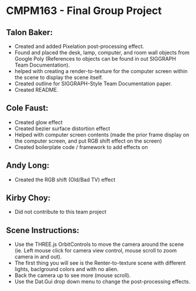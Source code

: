 # CMPM163 - Final Group Project

## Talon Baker:
* Created and added Pixelation post-processing effect.
* Found and placed the desk, lamp, computer, and room wall objects from Google Poly (References to objects can be found in out SIGGRAPH Team Documentation).
* helped with creating a render-to-texture for the computer screen within the scene to display the scene itself.
* Created outline for SIGGRAPH-Style Team Documentation paper.
* Created README.

## Cole Faust:
* Created glow effect
* Created bezier surface distortion effect
* Helped with computer screen contents (made the prior frame display on the computer screen, and put RGB shift effect on the screen)
* Created boilerplate code / framework to add effects on

## Andy Long:
* Created the RGB shift (Old/Bad TV) effect

## Kirby Choy:
* Did not contribute to this team project

## Scene Instructions:
* Use the THREE.js OrbitControls to move the camera around the scene (ie. Left mouse click for camera view control, mouse scroll to zoom camera in and out).
* The first thing you will see is the Renter-to-texture scene with different lights, baclground colors and with no alien.
* Back the camera up to see more (mouse scroll).
* Use the Dat.Gui drop down menu to change the post-processing effects.

